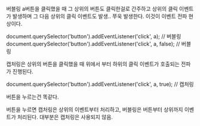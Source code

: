 버블링 a버튼을 클릭했을 때 그 상위의 버튼도 클릭한걸로 간주하고 상위의 클릭 이벤트가 발생하며 그 다음 상위의 클릭 이벤트도 발생.. 쭈욱 발생한다. 이것이 이벤트 전파 현상이다.

document.querySelector('button').addEventListener('click', a); // 버블링
document.querySelector('button').addEventListener('click', a, false); // 버블링

캡처링은 상위의 버튼을 클릭했을 때 위에서 부터 하위의 클릭 이벤트가 호출되는 전파가 진행된다.

document.querySelector('button').addEventListener('click', a, true); // 캡처링

버튼을 누르는건 똑같다.

버튼을 누르면 캡처링은 상위의 이벤트부터 처리하고, 버블링은 버튼부터 상위까지 이벤트가 처리된다.
대부분은 캡처링은 사용되지 않음.